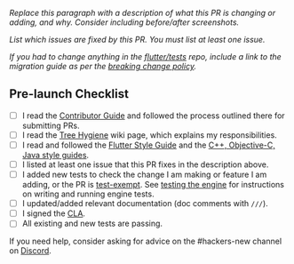 *Replace this paragraph with a description of what this PR is changing or
adding, and why. Consider including before/after screenshots.*

*List which issues are fixed by this PR. You must list at least one issue.*

*If you had to change anything in the [flutter/tests] repo, include a link to
the migration guide as per the [breaking change policy].*

## Pre-launch Checklist

- [ ] I read the [Contributor Guide] and followed the process outlined there for
  submitting PRs.
- [ ] I read the [Tree Hygiene] wiki page, which explains my responsibilities.
- [ ] I read and followed the [Flutter Style Guide] and the
  [C++, Objective-C, Java style guides].
- [ ] I listed at least one issue that this PR fixes in the description above.
- [ ] I added new tests to check the change I am making or feature I am adding,
  or the PR is [test-exempt]. See [testing the engine] for instructions on
  writing and running engine tests.
- [ ] I updated/added relevant documentation (doc comments with `///`).
- [ ] I signed the [CLA].
- [ ] All existing and new tests are passing.

If you need help, consider asking for advice on the #hackers-new channel on
[Discord].

<!-- Links -->

[breaking change policy]: https://github.com/flutter/flutter/blob/master/docs/contributing/Tree-hygiene.md#handling-breaking-changes
[c++, objective-c, java style guides]: https://github.com/flutter/flutter/blob/main/engine/src/flutter/CONTRIBUTING.md#style
[cla]: https://cla.developers.google.com/
[contributor guide]: https://github.com/flutter/flutter/blob/master/docs/contributing/Tree-hygiene.md#overview
[discord]: https://github.com/flutter/flutter/blob/master/docs/contributing/Chat.md
[flutter style guide]: https://github.com/flutter/flutter/blob/master/docs/contributing/Style-guide-for-Flutter-repo.md
[flutter/tests]: https://github.com/flutter/tests
[test-exempt]: https://github.com/flutter/flutter/blob/master/docs/contributing/Tree-hygiene.md#tests
[testing the engine]: https://github.com/flutter/flutter/blob/main/engine/src/flutter/docs/testing/Testing-the-engine.md
[tree hygiene]: https://github.com/flutter/flutter/blob/master/docs/contributing/Tree-hygiene.md
